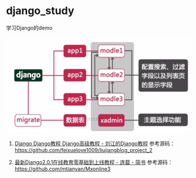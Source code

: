 # django_study
学习Django的demo

![](./doc/django.png)




1. [Django Django教程 Django高级教程 \- 刘江的Django教程](http://liujiangblog.com/course/django/)
参考源码：https://github.com/feixuelove1009/liujiangblog_project_2



1. [最新Django2\.0\.1在线教育零基础到上线教程 \- 连载 \- 简书](https://www.jianshu.com/nb/21010157)
参考源码：
https://github.com/mtianyan/Mxonline3
